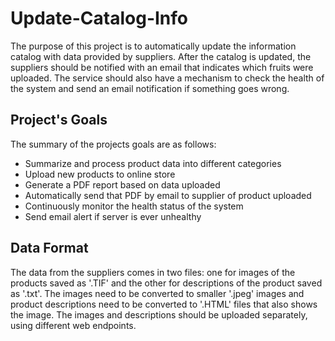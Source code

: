 # Update-Catalog-Info
The purpose of this project is to automatically update the information catalog with data provided by suppliers. After the catalog is updated, the suppliers should be notified with an email that indicates which fruits were uploaded. The service should also have a mechanism to check the health of the system and send an email notification if something goes wrong.

## Project's Goals
The summary of the projects goals are as follows:
* Summarize and process product data into different categories
* Upload new products to online store
* Generate a PDF report based on data uploaded
* Automatically send that PDF by email to supplier of product uploaded
* Continuously monitor the health status of the system
* Send email alert if server is ever unhealthy

## Data Format
The data from the suppliers comes in two files: one for images of the products saved as '.TIF' and the other for descriptions of the product saved as '.txt'. The images need to be converted to smaller '.jpeg' images and product descriptions need to be converted to '.HTML' files that also shows the image. The images and descriptions should be uploaded separately, using different web endpoints.
